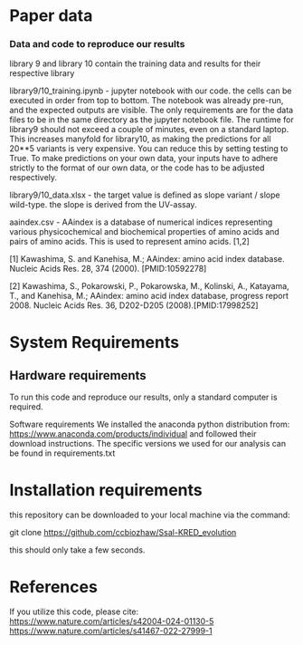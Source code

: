 # Paper data

### Data and code to reproduce our results

library 9 and library 10 contain the training data and results for their respective library

library9/10_training.ipynb - jupyter notebook with our code. the cells can be executed in order from top to bottom. The notebook was already pre-run, and the expected outputs are visible. The only requirements are for the data files to be in the same directory as the jupyter notebook file. The runtime for library9 should not exceed a couple of minutes, even on a standard laptop. This increases manyfold for library10, as making the predictions for all 20\*\*5 variants is very expensive. You can reduce this by setting testing to True. To make predictions on your own data, your inputs have to adhere strictly to the format of our own data, or the code has to be adjusted respectively.

library9/10_data.xlsx - the target value is defined as slope variant / slope wild-type. the slope is derived from the UV-assay.

aaindex.csv - AAindex is a database of numerical indices representing various physicochemical and biochemical properties of amino acids and pairs of amino acids. This is used to represent amino acids. [1,2]

[1] Kawashima, S. and Kanehisa, M.; AAindex: amino acid index database. Nucleic Acids Res. 28, 374 (2000). [PMID:10592278]

[2] Kawashima, S., Pokarowski, P., Pokarowska, M., Kolinski, A., Katayama, T., and Kanehisa, M.; AAindex: amino acid index database, progress report 2008. Nucleic Acids Res. 36, D202-D205 (2008).[PMID:17998252]

# System Requirements

## Hardware requirements

To run this code and reproduce our results, only a standard computer is required.

Software requirements
We installed the anaconda python distribution from: https://www.anaconda.com/products/individual and followed their download instructions. The specific versions we used for our analysis can be found in requirements.txt

# Installation requirements

this repository can be downloaded to your local machine via the command:

git clone https://github.com/ccbiozhaw/Ssal-KRED_evolution

this should only take a few seconds.

# References
If you utilize this code, please cite: 
https://www.nature.com/articles/s42004-024-01130-5
https://www.nature.com/articles/s41467-022-27999-1
